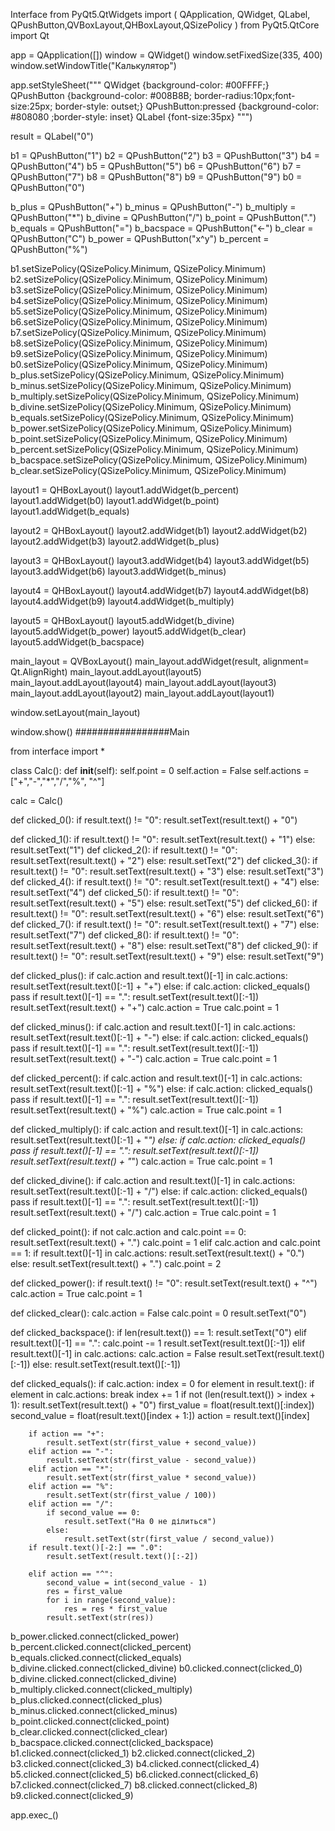 Interface
from PyQt5.QtWidgets import (
    QApplication, QWidget, QLabel, QPushButton,QVBoxLayout,QHBoxLayout,QSizePolicy
)
from PyQt5.QtCore import Qt

app = QApplication([])
window = QWidget()
window.setFixedSize(335, 400)
window.setWindowTitle("Калькулятор") 

app.setStyleSheet("""
                  QWidget {background-color: #00FFFF;}
                  QPushButton {background-color: #008B8B; border-radius:10px;font-size:25px; border-style: outset;}
                  QPushButton:pressed {background-color: #808080 ;border-style: inset}
                  QLabel {font-size:35px}
                  """)



result = QLabel("0")

b1 = QPushButton("1")
b2 = QPushButton("2")
b3 = QPushButton("3")
b4 = QPushButton("4")
b5 = QPushButton("5")
b6 = QPushButton("6")
b7 = QPushButton("7")
b8 = QPushButton("8")
b9 = QPushButton("9")
b0 = QPushButton("0")

b_plus = QPushButton("+")
b_minus = QPushButton("-")
b_multiply = QPushButton("*")
b_divine = QPushButton("/")
b_point = QPushButton(".")
b_equals = QPushButton("=")
b_bacspace = QPushButton("<-")
b_clear = QPushButton("C")
b_power = QPushButton("x^y")
b_percent = QPushButton("%")

b1.setSizePolicy(QSizePolicy.Minimum, QSizePolicy.Minimum)
b2.setSizePolicy(QSizePolicy.Minimum, QSizePolicy.Minimum)
b3.setSizePolicy(QSizePolicy.Minimum, QSizePolicy.Minimum)
b4.setSizePolicy(QSizePolicy.Minimum, QSizePolicy.Minimum)
b5.setSizePolicy(QSizePolicy.Minimum, QSizePolicy.Minimum)
b6.setSizePolicy(QSizePolicy.Minimum, QSizePolicy.Minimum)
b7.setSizePolicy(QSizePolicy.Minimum, QSizePolicy.Minimum)
b8.setSizePolicy(QSizePolicy.Minimum, QSizePolicy.Minimum)
b9.setSizePolicy(QSizePolicy.Minimum, QSizePolicy.Minimum)
b0.setSizePolicy(QSizePolicy.Minimum, QSizePolicy.Minimum)
b_plus.setSizePolicy(QSizePolicy.Minimum, QSizePolicy.Minimum)
b_minus.setSizePolicy(QSizePolicy.Minimum, QSizePolicy.Minimum)
b_multiply.setSizePolicy(QSizePolicy.Minimum, QSizePolicy.Minimum)
b_divine.setSizePolicy(QSizePolicy.Minimum, QSizePolicy.Minimum)
b_equals.setSizePolicy(QSizePolicy.Minimum, QSizePolicy.Minimum)
b_power.setSizePolicy(QSizePolicy.Minimum, QSizePolicy.Minimum)
b_point.setSizePolicy(QSizePolicy.Minimum, QSizePolicy.Minimum)
b_percent.setSizePolicy(QSizePolicy.Minimum, QSizePolicy.Minimum)
b_bacspace.setSizePolicy(QSizePolicy.Minimum, QSizePolicy.Minimum)
b_clear.setSizePolicy(QSizePolicy.Minimum, QSizePolicy.Minimum)

layout1 = QHBoxLayout()
layout1.addWidget(b_percent)
layout1.addWidget(b0)
layout1.addWidget(b_point)
layout1.addWidget(b_equals)

layout2 = QHBoxLayout()
layout2.addWidget(b1)
layout2.addWidget(b2)
layout2.addWidget(b3)
layout2.addWidget(b_plus)

layout3 = QHBoxLayout()
layout3.addWidget(b4)
layout3.addWidget(b5)
layout3.addWidget(b6)
layout3.addWidget(b_minus)

layout4 = QHBoxLayout()
layout4.addWidget(b7)
layout4.addWidget(b8)
layout4.addWidget(b9)
layout4.addWidget(b_multiply)

layout5 = QHBoxLayout()
layout5.addWidget(b_divine)
layout5.addWidget(b_power)
layout5.addWidget(b_clear)
layout5.addWidget(b_bacspace)

main_layout = QVBoxLayout()
main_layout.addWidget(result, alignment= Qt.AlignRight)
main_layout.addLayout(layout5)
main_layout.addLayout(layout4)
main_layout.addLayout(layout3)
main_layout.addLayout(layout2)
main_layout.addLayout(layout1)

window.setLayout(main_layout)

window.show()
#################Main

from interface import *


class Calc():
    def __init__(self):
        self.point = 0
        self.action = False
        self.actions = ["+","-","*","/","%", "^"]

calc = Calc()

def clicked_0():
    if result.text() != "0":
        result.setText(result.text() + "0")

def clicked_1():
    if result.text() != "0":
        result.setText(result.text() + "1")
    else:
        result.setText("1")
def clicked_2():
    if result.text() != "0":
        result.setText(result.text() + "2")
    else:
        result.setText("2")
def clicked_3():
    if result.text() != "0":
        result.setText(result.text() + "3")
    else:
        result.setText("3")
def clicked_4():
    if result.text() != "0":
        result.setText(result.text() + "4")
    else:
        result.setText("4")
def clicked_5():
    if result.text() != "0":
        result.setText(result.text() + "5")
    else:
        result.setText("5")
def clicked_6():
    if result.text() != "0":
        result.setText(result.text() + "6")
    else:
        result.setText("6")
def clicked_7():
    if result.text() != "0":
        result.setText(result.text() + "7")
    else:
        result.setText("7")
def clicked_8():
    if result.text() != "0":
        result.setText(result.text() + "8")
    else:
        result.setText("8")
def clicked_9():
    if result.text() != "0":
        result.setText(result.text() + "9")
    else:
        result.setText("9")

def clicked_plus():
    if calc.action and result.text()[-1] in calc.actions:
        result.setText(result.text()[:-1] + "+")
    else:
        if calc.action:
            clicked_equals()
            pass
        if result.text()[-1] == ".":
            result.setText(result.text()[:-1])
        result.setText(result.text() + "+")
        calc.action = True
        calc.point = 1
      
def clicked_minus():
    if calc.action and result.text()[-1] in calc.actions:
        result.setText(result.text()[:-1] + "-")
    else:
        if calc.action:
            clicked_equals()
            pass
        if result.text()[-1] == ".":
            result.setText(result.text()[:-1])
        result.setText(result.text() + "-")
        calc.action = True
        calc.point = 1

def clicked_percent():
    if calc.action and result.text()[-1] in calc.actions:
        result.setText(result.text()[:-1] + "%")
    else:
        if calc.action:
            clicked_equals()
            pass
        if result.text()[-1] == ".":
            result.setText(result.text()[:-1])
        result.setText(result.text() + "%")
        calc.action = True
        calc.point = 1

def clicked_multiply():
    if calc.action and result.text()[-1] in calc.actions:
        result.setText(result.text()[:-1] + "*")
    else:
        if calc.action:
            clicked_equals()
            pass
        if result.text()[-1] == ".":
            result.setText(result.text()[:-1])
        result.setText(result.text() + "*")
        calc.action = True
        calc.point = 1

def clicked_divine():
    if calc.action and result.text()[-1] in calc.actions:
        result.setText(result.text()[:-1] + "/")
    else:
        if calc.action:
            clicked_equals()
            pass
        if result.text()[-1] == ".":
            result.setText(result.text()[:-1])
        result.setText(result.text() + "/")
        calc.action = True
        calc.point = 1

def clicked_point():
    if not calc.action and calc.point == 0:
        result.setText(result.text() + ".")
        calc.point = 1
    elif calc.action and calc.point == 1:
        if result.text()[-1] in calc.actions:
            result.setText(result.text() + "0.")
        else:
            result.setText(result.text() + ".")
        calc.point = 2

def clicked_power():
    if result.text() != "0":
        result.setText(result.text() + "^")
    calc.action = True
    calc.point = 1        
        
def clicked_clear():
    calc.action = False
    calc.point = 0
    result.setText("0")

def clicked_backspace():
    if len(result.text()) == 1:
        result.setText("0")
    elif result.text()[-1] == ".":
        calc.point -= 1
        result.setText(result.text()[:-1]) 
    elif result.text()[-1] in calc.actions:
        calc.action = False
        result.setText(result.text()[:-1]) 
    else:
        result.setText(result.text()[:-1]) 


def clicked_equals():
    if calc.action:
        index = 0
        for element in result.text():
            if element in calc.actions:
                break
            index += 1
        if not (len(result.text()) > index + 1):
            result.setText(result.text() + "0")
        first_value = float(result.text()[:index])
        second_value = float(result.text()[index + 1:]) 
        action = result.text()[index]

        if action == "+":
            result.setText(str(first_value + second_value))
        elif action == "-":  
            result.setText(str(first_value - second_value))
        elif action == "*":  
            result.setText(str(first_value * second_value))
        elif action == "%":
            result.setText(str(first_value / 100))
        elif action == "/":  
            if second_value == 0:
                result.setText("На 0 не ділиться")
            else:
                result.setText(str(first_value / second_value))
        if result.text()[-2:] == ".0":
            result.setText(result.text()[:-2])  

        elif action == "^":
            second_value = int(second_value - 1)
            res = first_value
            for i in range(second_value):
                res = res * first_value
            result.setText(str(res))



b_power.clicked.connect(clicked_power)
b_percent.clicked.connect(clicked_percent)
b_equals.clicked.connect(clicked_equals)
b_divine.clicked.connect(clicked_divine)
b0.clicked.connect(clicked_0)
b_divine.clicked.connect(clicked_divine)
b_multiply.clicked.connect(clicked_multiply)
b_plus.clicked.connect(clicked_plus)
b_minus.clicked.connect(clicked_minus)
b_point.clicked.connect(clicked_point)
b_clear.clicked.connect(clicked_clear)
b_bacspace.clicked.connect(clicked_backspace)
b1.clicked.connect(clicked_1)
b2.clicked.connect(clicked_2)
b3.clicked.connect(clicked_3)
b4.clicked.connect(clicked_4)
b5.clicked.connect(clicked_5)
b6.clicked.connect(clicked_6)
b7.clicked.connect(clicked_7)
b8.clicked.connect(clicked_8)
b9.clicked.connect(clicked_9)


app.exec_()
